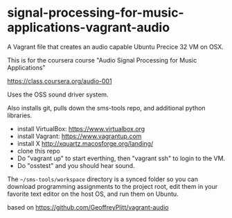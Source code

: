 signal-processing-for-music-applications-vagrant-audio
=============
A Vagrant file that creates an audio capable Ubuntu Precice 32 VM on OSX.

This is for the coursera course "Audio Signal Processing for Music Applications"

https://class.coursera.org/audio-001

Uses the OSS sound driver system.

Also installs git, pulls down the sms-tools repo, and additional python libraries.


- install VirtualBox: https://www.virtualbox.org
- install Vagrant: https://www.vagrantup.com
- install X http://xquartz.macosforge.org/landing/
- clone this repo
- Do "vagrant up" to start everthing, then "vagrant ssh" to login to the VM.
- Do "osstest" and you should hear sound.

The ```~/sms-tools/workspace``` directory is a synced folder so you can download programming assignments to the project root, edit them in your favorite text editor on the host OS, and run them on Ubuntu.

based on
https://github.com/GeoffreyPlitt/vagrant-audio